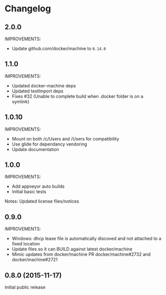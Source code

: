 # Changelog

## 2.0.0
IMPROVEMENTS:
* Update github.com/docker/machine to `0.14.0`

## 1.1.0
IMPROVEMENTS:
* Updated docker-machine deps
* Updated testImport deps
* Fixes #32 (Unable to complete build when .docker folder is on a symlink)

## 1.0.10
IMPROVEMENTS:
 * Mount on both /c/Users and /Users for compatibility
 * Use glide for dependancy vendoring
 * Update documentation

## 1.0.0

IMPROVEMENTS:
 * Add appveyor auto builds
 * Initial basic tests

Notes: Updated license files/notices

## 0.9.0

IMPROVEMENTS:
 * Windows: dhcp lease file is automatically discoved and not attached to a fixed location
 * Update files so it can BUILD against latest docker/machine
 * Mimic updates from docker/machine PR docker/machine#2732 and docker/machine#2721

## 0.8.0 (2015-11-17)

Initial public release

